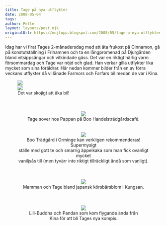 ```yaml
---
title: Tage på nya utflykter
date: 2008-05-04
tags: 	
author: Pelle
layout: layouts/post.njk
originalUrl: https://nejtupp.blogspot.com/2008/05/tage-p-nya-utflykter.html
---
```


Idag har vi firat Tages 2-månadersdag med att äta frukost på Cinnamon, gå på konstutställning i Frihamnen och ta en långpromenad på Djurgården bland vitsippsängar och vitkindade gäss. Det var en riktigt härlig varm försommardag och Tage var nöjd och glad. Han verkar gilla utflykter lika mycket som sina föräldrar. Här nedan kommer bilder från en av förra veckans utflykter då vi lånade Farmors och Farfars bil medan de var i Kina.

<figure>
	<img src="../../../../img/DSC00585_1024px.jpg"><br><img src="../../../../img/DSC00603_1024px.jpg">
	<figcaption>Det var skojigt att åka bil!<br><br><br></span></div><br><div style="text-align: center;"><img src="../../../../img/_MG_1105_1024pix.jpg">
	<figcaption>Tage sover hos Pappan på Boo Handelsträdgårdscafé.<br><br></span></span>
	<figcaption><br></span></span></div><div style="text-align: center;"><div style="text-align: center;"><img src="../../../../img/_MG_1108_1024pix.jpg">
	<figcaption>Boo Trädgård i Orminge kan verkligen rekommenderas! Supermysigt<br>ställe med gott te och smarrig äppelkaka som man fick ovanligt mycket<br>vaniljsås till (men tyvärr inte riktigt tillräckligt ändå som vanligt).<br><br><br></span></span></div><br><img src="../../../../img/_MG_1118_1024pix.jpg">
	<figcaption>Mamman och Tage bland japansk körsbärsblom i Kungsan.<br><br><br></span><br><img src="../../../../img/_MG_1205_1024pix.jpg">
	<figcaption>Lill-Buddha och Pandan som kom flygande ända från<br>Kina för att bli Tages nya kompis.</span></span><br></div>
